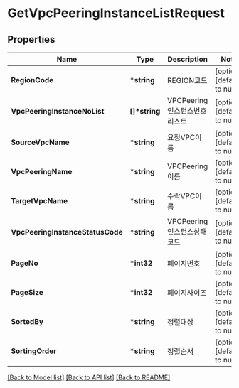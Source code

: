 # GetVpcPeeringInstanceListRequest

## Properties
Name | Type | Description | Notes
------------ | ------------- | ------------- | -------------
**RegionCode** | ***string** | REGION코드 | [optional] [default to null]
**VpcPeeringInstanceNoList** | **[]\*string** | VPCPeering인스턴스번호리스트 | [optional] [default to null]
**SourceVpcName** | ***string** | 요청VPC이름 | [optional] [default to null]
**VpcPeeringName** | ***string** | VPCPeering이름 | [optional] [default to null]
**TargetVpcName** | ***string** | 수락VPC이름 | [optional] [default to null]
**VpcPeeringInstanceStatusCode** | ***string** | VPCPeering인스턴스상태코드 | [optional] [default to null]
**PageNo** | ***int32** | 페이지번호 | [optional] [default to null]
**PageSize** | ***int32** | 페이지사이즈 | [optional] [default to null]
**SortedBy** | ***string** | 정렬대상 | [optional] [default to null]
**SortingOrder** | ***string** | 정렬순서 | [optional] [default to null]

[[Back to Model list]](../README.md#documentation-for-models) [[Back to API list]](../README.md#documentation-for-api-endpoints) [[Back to README]](../README.md)


